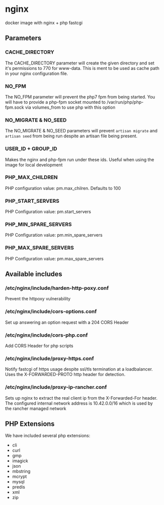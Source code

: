 # nginx
docker image with nginx + php fastcgi

## Parameters
### CACHE\_DIRECTORY
The CACHE\_DIRECTORY parameter will create the given directory and set it's
permissions to 770 for www-data. This is ment to be used as cache path in your
nginx configuration file.
### NO\_FPM
The NO\_FPM parameter will prevent the php7 fpm from being started. You will
have to provide a php-fpm socket mounted to /var/run/php/php-fpm.sock via
volumes\_from to use php with this option
### NO\_MIGRATE & NO\_SEED
The NO\_MIGRATE & NO\_SEED parameters will prevent `artisan migrate` and
`artisan seed` from being run despite an artisan file being present.
### USER\_ID + GROUP\_ID
Makes the nginx and php-fpm run under these ids. Useful when using the image
for local development
### PHP\_MAX\_CHILDREN
PHP configuration value: pm.max\_chilren. Defaults to 100
### PHP\_START\_SERVERS
PHP Configuration value: pm.start\_servers
### PHP\_MIN\_SPARE\_SERVERS
PHP Configuration value: pm.min\_spare\_servers
### PHP\_MAX\_SPARE\_SERVERS
PHP Configuration value: pm.max\_spare\_servers

## Available includes

### /etc/nginx/include/harden-http-poxy.conf
Prevent the httpoxy vulnerability
### /etc/nginx/include/cors-options.conf
Set up answering an option request with a 204 CORS Header
### /etc/nginx/include/cors-php.conf
Add CORS Header for php scripts
### /etc/nginx/include/proxy-https.conf
Notify fastcgi of https usage despite ssl/tls termination at a loadbalancer.
Uses the X-FORWARDED-PROTO http header for detection.
### /etc/nginx/include/proxy-ip-rancher.conf
Sets up nginx to extract the real client ip from the X-Forwarded-For header. The
configured internal network address is 10.42.0.0/16 which is used by the rancher
managed network

## PHP Extensions

We have included several php extensions:
- cli
- curl
- gmp
- imagick
- json
- mbstring
- mcrypt
- mysql
- predis
- xml
- zip
